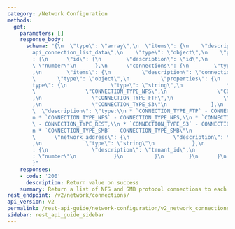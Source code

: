 ```yaml
---
category: /Network Configuration
methods:
  get:
    parameters: []
    response_body:
      schema: "{\n  \"type\": \"array\",\n  \"items\": {\n    \"description\": \"\
        api_connection_list_data\",\n    \"type\": \"object\",\n    \"properties\"\
        : {\n      \"id\": {\n        \"description\": \"id\",\n        \"type\":\
        \ \"number\"\n      },\n      \"connections\": {\n        \"type\": \"array\"\
        ,\n        \"items\": {\n          \"description\": \"connections\",\n   \
        \       \"type\": \"object\",\n          \"properties\": {\n            \"\
        type\": {\n              \"type\": \"string\",\n              \"enum\": [\n\
        \                \"CONNECTION_TYPE_NFS\",\n                \"CONNECTION_TYPE_SMB\"\
        ,\n                \"CONNECTION_TYPE_FTP\",\n                \"CONNECTION_TYPE_REST\"\
        ,\n                \"CONNECTION_TYPE_S3\"\n              ],\n            \
        \  \"description\": \"type:\\n * `CONNECTION_TYPE_FTP` - CONNECTION_TYPE_FTP,\\\
        n * `CONNECTION_TYPE_NFS` - CONNECTION_TYPE_NFS,\\n * `CONNECTION_TYPE_REST`\
        \ - CONNECTION_TYPE_REST,\\n * `CONNECTION_TYPE_S3` - CONNECTION_TYPE_S3,\\\
        n * `CONNECTION_TYPE_SMB` - CONNECTION_TYPE_SMB\"\n            },\n      \
        \      \"network_address\": {\n              \"description\": \"network_address\"\
        ,\n              \"type\": \"string\"\n            },\n            \"tenant_id\"\
        : {\n              \"description\": \"tenant_id\",\n              \"type\"\
        : \"number\"\n            }\n          }\n        }\n      }\n    }\n  }\n\
        }"
    responses:
    - code: '200'
      description: Return value on success
    summary: Return a list of NFS and SMB protocol connections to each node
rest_endpoint: /v2/network/connections/
api_version: v2
permalink: /rest-api-guide/network-configuration/v2_network_connections.html
sidebar: rest_api_guide_sidebar
---
```

